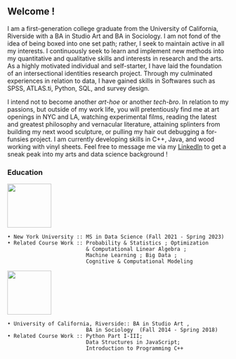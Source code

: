 ## Welcome !

I am a first-generation college graduate from the University of California, Riverside with a BA in Studio Art and BA in Sociology. I am not fond of the idea of being boxed into one set path; rather, I seek to maintain active in all my interests. I continuously seek to learn and implement new methods into my quantitative and qualitative skills and interests in research and the arts. As a highly motivated individual and self-starter, I have laid the foundation of an intersectional identities research project. Through my culminated experiences in relation to data, I have gained skills in Softwares such as SPSS, ATLAS.ti, Python, SQL, and survey design.

I intend not to become another *art-hoe* or another *tech-bro*. In relation to my passions, but outside of my work life, you will pretentiously find me at art openings in NYC and LA, watching experimental films, reading the latest and greatest philosophy and vernacular literature, attaining splinters from building my next wood sculpture, or pulling my hair out debugging a for-funsies project. I am currently developing skills in C++, Java, and wood working with vinyl sheets. Feel free to message me via my [LinkedIn](https://www.linkedin.com/in/jennifer-rodriguez-trujillo-b98688167/) to get a sneak peak into my arts and data science background !

### Education
<img src="https://user-images.githubusercontent.com/63874334/171968710-79a2bc5d-6df9-471f-8d06-b759321c16c7.jpeg" width= "100"> <br />
```
• New York University :: MS in Data Science (Fall 2021 - Spring 2023)
• Related Course Work :: Probability & Statistics ; Optimization 
                         & Computational Linear Algebra ;
                         Machine Learning ; Big Data ;
                         Cognitive & Computational Modeling 
``` 

<img src="https://user-images.githubusercontent.com/63874334/171969800-ab43ec58-4b83-4914-8088-dfc697d1f3ae.png" width= "100"> <br />
```
• University of California, Riverside:: BA in Studio Art , 
                         BA in Sociology  (Fall 2014 - Spring 2018)
• Related Course Work :: Python Part I-III; 
                         Data Structures in JavaScript; 
                         Introduction to Programming C++ 
```                         

